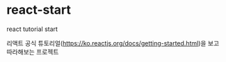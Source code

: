 # react-start
react tutorial start

리액트 공식 튜토리얼(https://ko.reactjs.org/docs/getting-started.html)을 보고 따라해보는 프로젝트